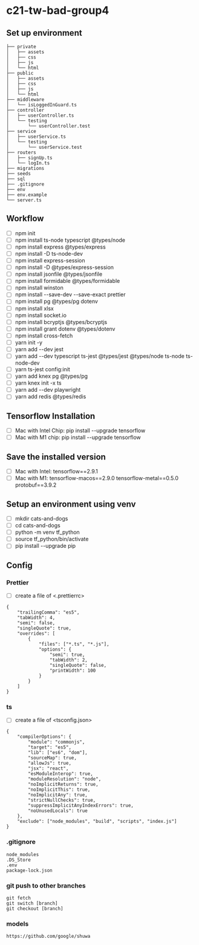 # c21-tw-bad-group4

## Set up environment
```
├── private
│   ├── assets
│   ├── css
│   ├── js
│   └── html
├── public
│   ├── assets
│   ├── css
│   ├── js
│   └── html
├── middleware
│   └── isLoggedInGuard.ts
├── controller
│   ├── userController.ts
│   └── testing
│       └── userController.test
├── service
│   ├── userService.ts
│   └── testing
│       └── userService.test
├── routers
│   ├── signUp.ts
│   └── logIn.ts
├── migrations
├── seeds
├── sql
├── .gitignore
├── env
├── env.example
└── server.ts
```

## Workflow
- [ ] npm init
- [ ] npm install  ts-node typescript @types/node
- [ ] npm install express @types/express
- [ ] npm install -D ts-node-dev
- [ ] npm install express-session
- [ ] npm install -D @types/express-session
- [ ] npm install jsonfile @types/jsonfile
- [ ] npm install formidable @types/formidable
- [ ] npm install winston
- [ ] npm install --save-dev --save-exact prettier
- [ ] npm install pg @types/pg dotenv 
- [ ] npm install xlsx
- [ ] npm install socket.io
- [ ] npm install bcryptjs @types/bcryptjs
- [ ] npm install grant  dotenv @types/dotenv
- [ ] npm install cross-fetch
- [ ] yarn init -y
- [ ] yarn add --dev jest
- [ ] yarn add --dev typescript ts-jest @types/jest @types/node ts-node ts-node-dev
- [ ] yarn ts-jest config:init
- [ ] yarn add knex  pg @types/pg
- [ ] yarn knex init -x ts
- [ ] yarn add --dev playwright 
- [ ] yarn add redis @types/redis

## Tensorflow Installation
- [ ] Mac with Intel Chip: pip install --upgrade tensorflow
- [ ] Mac with M1 chip: pip install --upgrade tensorflow

## Save the installed version
- [ ] Mac with Intel: tensorflow==2.9.1
- [ ] Mac with M1: 
      tensorflow-macos==2.9.0
      tensorflow-metal==0.5.0
      protobuf==3.9.2

## Setup an environment using venv
- [ ] mkdir cats-and-dogs
- [ ] cd cats-and-dogs
- [ ] python -m venv tf_python
- [ ] source tf_python/bin/activate
- [ ] pip install --upgrade pip

## Config
### Prettier
- [ ] create a file of <.prettierrc>
```
{
    "trailingComma": "es5",
    "tabWidth": 4,
    "semi": false,
    "singleQuote": true,
    "overrides": [
        {
            "files": ["*.ts", "*.js"],
            "options": {
                "semi": true,
                "tabWidth": 2,
                "singleQuote": false,
                "printWidth": 100
            }
        }
    ]
}

```

### ts
- [ ] create a file of <tsconfig.json>
```
{
    "compilerOptions": {
        "module": "commonjs",
        "target": "es5",
        "lib": ["es6", "dom"],
        "sourceMap": true,
        "allowJs": true,
        "jsx": "react",
        "esModuleInterop": true,
        "moduleResolution": "node",
        "noImplicitReturns": true,
        "noImplicitThis": true,
        "noImplicitAny": true,
        "strictNullChecks": true,
        "suppressImplicitAnyIndexErrors": true,
        "noUnusedLocals": true
    },
    "exclude": ["node_modules", "build", "scripts", "index.js"]
}
```

### .gitignore
```
node_modules
.DS_Store
.env
package-lock.json

```

### git push to other branches
```
git fetch
git switch [branch]
git checkout [branch]

```

### models
```
https://github.com/google/shuwa
```
